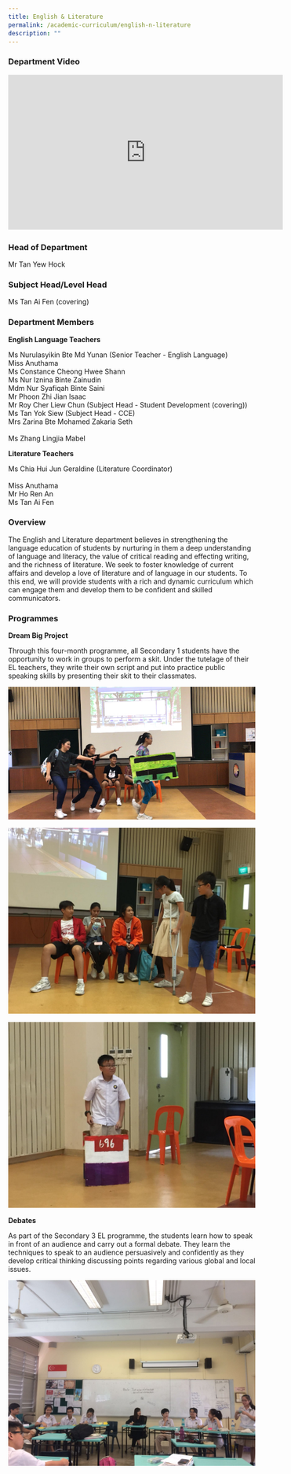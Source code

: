 ```yaml
---
title: English & Literature
permalink: /academic-curriculum/english-n-literature
description: ""
---
```

### Department Video

<div class="bp-youtube">

<iframe width="560" height="315" src="https://www.youtube.com/embed/YMlb8OR1YqA" title="YouTube video player" frameborder="0" allow="accelerometer; autoplay; clipboard-write; encrypted-media; gyroscope; picture-in-picture" allowfullscreen></iframe>

</div>

### Head of Department

Mr Tan Yew Hock

### Subject Head/Level Head

Ms Tan Ai Fen (covering)

### Department Members

**English Language Teachers**

Ms Nurulasyikin Bte Md Yunan (Senior Teacher - English Language) <br>
Miss Anuthama <br>
Ms Constance Cheong Hwee Shann <br>
Ms Nur Iznina Binte Zainudin <br>
Mdm Nur Syafiqah Binte Saini <br>
Mr Phoon Zhi Jian Isaac <br>
Mr Roy Cher Liew Chun (Subject Head - Student Development (covering)) <br>
Ms Tan Yok Siew (Subject Head - CCE) <br>
Mrs Zarina Bte Mohamed Zakaria Seth <br>    
Ms Zhang Lingjia Mabel
 
**Literature Teachers**

Ms Chia Hui Jun Geraldine (Literature Coordinator) <br>  
Miss Anuthama <br> 
Mr Ho Ren An <br>
Ms Tan Ai Fen                 
                             
### Overview

The English and Literature department believes in strengthening the language education of students by nurturing in them a deep understanding of language and literacy, the value of critical reading and effecting writing, and the richness of literature. We seek to foster knowledge of current affairs and develop a love of literature and of language in our students. To this end, we will provide students with a rich and dynamic curriculum which can engage them and develop them to be confident and skilled communicators.

### Programmes

**Dream Big Project**

Through this four-month programme, all Secondary 1 students have the opportunity to work in groups to perform a skit. Under the tutelage of their EL teachers, they write their own script and put into practice public speaking skills by presenting their skit to their classmates.

![Dream Big Project](/images/The%20Dream%20Big%20Project.jpeg)

![Dream Big Project](/images/The%20Dream%20Big%20Project%20(2).jpeg)

![Dream Big Project](/images/The%20Dream%20Big%20Project%20(3).jpeg)

**Debates**

As part of the Secondary 3 EL programme, the students learn how to speak in front of an
audience and carry out a formal debate. They learn the techniques to speak to an audience
persuasively and confidently as they develop critical thinking discussing points regarding
various global and local issues.

![Debates](/images/Debating%20Programme.jpg)
